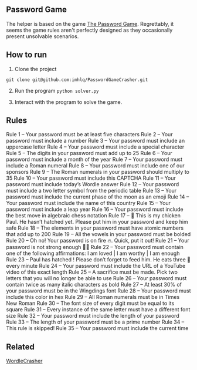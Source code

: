 ## Password Game

The helper is based on the game [The Password Game](https://neal.fun/password-game/). Regrettably, it seems the game rules aren't perfectly designed as they occasionally present unsolvable scenarios. 

## How to run

1. Clone the project

`git clone git@github.com:imhlq/PasswordGameCrasher.git`

2. Run the program
`python solver.py`

3. Interact with the program to solve the game.

## Rules

Rule 1 – Your password must be at least five characters
Rule 2 – Your password must include a number
Rule 3 – Your password must include an uppercase letter
Rule 4 – Your password must include a special character
Rule 5 – The digits in your password must add up to 25
Rule 6 – Your password must include a month of the year
Rule 7 – Your password must include a Roman numeral
Rule 8 – Your password must include one of our sponsors
Rule 9 – The Roman numerals in your password should multiply to 35
Rule 10 – Your password must include this CAPTCHA
Rule 11 – Your password must include today’s Wordle answer
Rule 12 – Your password must include a two letter symbol from the periodic table
Rule 13 – Your password must include the current phase of the moon as an emoji
Rule 14 – Your password must include the name of this country
Rule 15 – Your password must include a leap year
Rule 16 – Your password must include the best move in algebraic chess notation
Rule 17 – 🥚 This is my chicken Paul. He hasn’t hatched yet. Please put him in your password and keep him safe
Rule 18 – The elements in your password must have atomic numbers that add up to 200
Rule 19 – All the vowels in your password must be bolded
Rule 20 – Oh no! Your password is on fire 🔥. Quick, put it out!
Rule 21 – Your password is not strong enough 🏋️‍♂️
Rule 22 – Your password must contain one of the following affirmations: I am loved | I am worthy | I am enough
Rule 23 – Paul has hatched ! Please don’t forget to feed him. He eats three 🐛 every minute
Rule 24 – Your password must include the URL of a YouTube video of this exact length
Rule 25 – A sacrifice must be made. Pick two letters that you will no longer be able to use
Rule 26 – Your password must contain twice as many italic characters as bold
Rule 27 – At least 30% of your password must be in the Wingdings font
Rule 28 – Your password must include this color in hex
Rule 29 – All Roman numerals must be in Times New Roman
Rule 30 – The font size of every digit must be equal to its square
Rule 31 – Every instance of the same letter must have a different font size
Rule 32 – Your password must include the length of your password
Rule 33 – The length of your password must be a prime number
Rule 34 – This rule is skipped!
Rule 35 – Your password must include the current time


## Related

[WordleCrasher](https://github.com/imhlq/WordleCrasher)